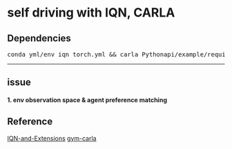 # self driving with IQN, CARLA
## 
## Dependencies
<pre>
conda_yml/env_iqn_torch.yml && carla Pythonapi/example/requirement.txt
</pre>
---
## issue 
#### 1. env observation space & agent preference matching


## Reference
[IQN-and-Extensions](https://github.com/BY571/IQN-and-Extensions)
[gym-carla](https://github.com/cjy1992/gym-carla.git)

